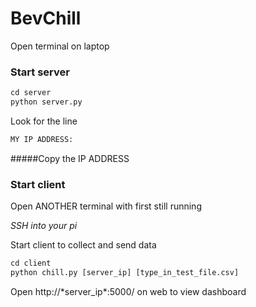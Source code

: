 # BevChill

Open terminal on laptop

### Start server
```python
cd server
python server.py
```

Look for the line 
```python
MY IP ADDRESS:
```

#####Copy the IP ADDRESS


### Start client
Open ANOTHER terminal with first still running

_SSH into your pi_

Start client to collect and send data
```python
cd client
python chill.py [server_ip] [type_in_test_file.csv]
```

Open http://\*server_ip\*:5000/ on web to view dashboard
